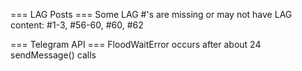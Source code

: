 === LAG Posts ===
Some LAG #'s are missing or may not have LAG content: #1-3, #56-60, #60, #62

=== Telegram API === 
FloodWaitError occurs after about 24 sendMessage() calls

